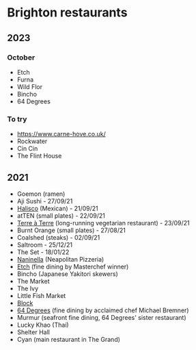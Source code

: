 # Brighton restaurants

## 2023

### October

- Etch
- Furna
- Wild Flor
- Bincho
- 64 Degrees

### To try

- https://www.carne-hove.co.uk/
- Rockwater
- Cin Cin
- The Flint House

## 2021

- Goemon (ramen)
- Aji Sushi - 27/09/21
- [Halisco](https://www.facebook.com/HaliscoRestaurant/) (Mexican) - 21/09/21
- atTEN (small plates) - 22/09/21
- [Terre à Terre](https://terreaterre.co.uk/) (long-running vegetarian restaurant) - 23/09/21
- Burnt Orange (small plates) - 27/08/21
- Coalshed (steaks) - 02/09/21
- Saltroom - 25/12/21
- The Set - 18/01/22
- [Naninella](https://www.nanninellapizzeria.co.uk/) (Neapolitan Pizzeria)
- [Etch](https://www.etchfood.co.uk/) (fine dining by Masterchef winner)
- Bincho (Japanese Yakitori skewers)
- The Market
- The Ivy
- Little Fish Market
- [Block](https://blockbar.co.uk)
- [64 Degrees](https://64degrees.co.uk/) (fine dining by acclaimed chef Michael Bremner)
- Murmur (seafront fine dining, 64 Degrees' sister restaurant)
- Lucky Khao (Thai)
- Shelter Hall
- Cyan (main restaurant in The Grand)

